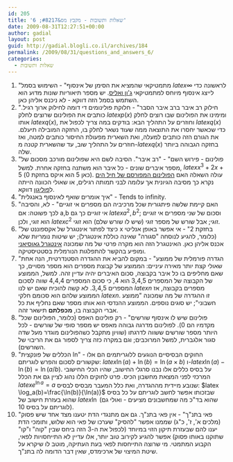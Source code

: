 ```yaml
---
id: 205
title: 'שאלות ותשובות - מקבץ מס&#8217; 6'
date: 2009-08-31T12:27:51+00:00
author: gadial
layout: post
guid: http://gadial.blogli.co.il/archives/184
permalink: /2009/08/31/questions_and_answers_6/
categories:
  - שאלות ותשובות
---
```

  1. "מתמטיקאי שהמציא את הסימן של אינסוף" - השימוש בסמל $latex \infty$ לראשונה כדי לייצג אינסוף מיוחס למתמטיקאי [ג'ון ואליס](http://he.wikipedia.org/wiki/%D7%92%27%D7%95%D7%9F_%D7%95%D7%90%D7%9C%D7%99%D7%A1). יש מספר תיאוריות שונות מדוע הוא השתמש בסמל הזה דווקא - לא ניכנס אליהן כאן.
  2. "חילוק רב איבר ברב איבר הסבר" - חלוקת פולינומים די דומה לחילוק ארוך רגיל. כותבים את הפולינום שרוצים לחלק $latex p(x)$ ומימינו את הפולינום שבו רוצים לחלק אותו $latex q(x)$, וחוזרים על התהליך הבא: בודקים במה צריך לכפול את $latex q(x)$ כדי שכאשר יחסרו את התוצאה ממה שעוד נשאר לחלק בו, החזקה המובילה תיעלם. את הגורם הזה כותבים למעלה, ואת השארית מפעולת החיסור כותבים למטה, ואז חוזרים על התהליך שוב, עד שהשארית קטנה מ-$latex q(x)$ בחזקה הגבוהה ביותר שלה.
  3. "פולינום - פירוש השם" - "רב איבר". הסיבה לשם היא שפולינום מורכב מסכום של מספר איברים שונים - כל איבר הוא משתנה בחזקה אחרת. למשל, $latex x^3+2x+5$ (כאן 5 הוא איקס בחזקת 0). עולה השאלה האם [הפולינום המפורסם של חיל הים](http://www.ynet.co.il/articles/1,7340,L-3510525,00.html) נקרא כך מסיבה הגיונית אך עלומה לבני תמותה רגילים, או שאולי הכוונה הייתה ל[פוליגון](http://he.wikipedia.org/wiki/%D7%A4%D7%95%D7%9C%D7%99%D7%92%D7%95%D7%9F) דווקא.
  4. "איך אומרים שואף לאינסוף באנגלית" - Tends to infinity.
  5. "האם קיימת שלשה פיתגורית שכל מרכיביה הם מספרים אי זוגיים" - לא, והסיבה לכך פשוטה: אם a,b אי זוגיים כך גם $latex a^2, b^2$; וסכום של שני מספרים אי זוגיים הוא זוגי, ולכן $latex c^2$ זוגי; אבל שורש של מספר זוגי (שיש לו שורש שלם) הוא זוגי.
  6. "כיצד לפתור אינטגרל של אקספוננט של x בחזקת 2" - אי אפשר באופן אנליטי (כלומר, להגיע לנוסחה "סגורה" שאינה כוללת אינטגרל); יש שיטות נומריות שלא אכנס אליהן כאן. האינטגרל הזה הוא מקרה פרטי של מה שמכונה [אינטגרל גאוסיאני](http://he.wikipedia.org/wiki/%D7%90%D7%99%D7%A0%D7%98%D7%92%D7%A8%D7%9C_%D7%92%D7%90%D7%95%D7%A1%D7%99%D7%90%D7%A0%D7%99) ומופיע בהקשר להתפלגות הנורמלית בסטטיסטיקה.
  7. "הגדרה פורמלית של ממוצע" - במקום להביא את ההגדרה הסטנדרטית, הנה אחת שאולי קצת יותר מאירה עיניים: הממוצע של קבוצת מספרים הוא מספר מסויים, כך שאם מחליפים בו כל איבר בקבוצה, סכום האיברים יהיה עדיין זהה. למשל, הממוצע של הקבוצה של המספרים 3,4,5 הוא 4, כי סכום המספרים 4,4,4 שווה לסכום המספרים 3,4,5. לא קשה להוכיח שאם יש לנו $latex n$ מספרים בקבוצה, אז הממוצע שלהם הוא סכומם חלקי $latex n$. זו ההגדרה של מה שמכונה "ממוצע חשבוני"; יש סוגים נוספים. הממוצע ההנדסי הוא אותו מספר שאם נחליף את כל אברי הקבוצה בו, **מכפלתם** תישאר זהה.
  8. "פולינום שיש לו אינסוף שורשים" - רק פולינום האפס (כלומר, הפולינום שכל מקדמיו הם 0). לפולינום מדרגה גבוהה מאפס יש מספר סופי של שורשים - לכל היותר מספר שורשים ששווה לדרגתו (שוויון מתקבל כשהפולינום מוגדר מעל שדה סגור אלגברית, למשל המרוכבים; וגם במקרה כזה צריך לספור גם את הריבוי של השורשים).
  9. "הכללים של פונקצית ln" - החוקים הבסיסיים הנוגעים ללוגריתמים הם אלו שקשורים לסכום והפרש לוגריתם: $latex \ln(a)+\ln(b)=\ln(a\times b)$ ו-$latex \ln(a)-\ln(b)=\ln(a/b)$. על בסיס כללים אלו נבנו סרגלי החישוב, שהיו הכלי החישובי המרכזי לפני המצאת מחשבון הכיס. פרט לחוקים הללו נהוג לציין גם את הכלל $latex e^{\ln a}=a$ שנובע מיידית מההגדרה, ואת כלל המעבר מבסיס לבסיס: $latex \log_a(b)=\frac{\ln(b)}{\ln(a)}$ שבזכותו אפשר לחשב לוגריתם על כל בסיס שהוא בעזרת חישוב של $latex \ln$ (שהוא בד"כ מה שמחשבונים מציעים - ואולי גם לוגריתם על בסיס 10).
 10. "פאי בתנ"ך" - אין פאי בתנ"ך. גם אם מתנגדי הדת יטענו מצד אחד שיש פסוק (מלכים א', ז', כ"ג) שממנו אפשר "להסיק" שערכו של פאי הוא שלוש, ותומכי הדת יענו להם שבעזרת תיקון הזוי במיוחד (לכפול את ה-3 הזה ביחס שבין "קוה" ו"קו" שתוקנו באותו פסוק) אפשר להגיע לקירוב טוב יותר, אלו עדיין לא התייחסויות לפאי, הקבוע המתמטי. מי שרוצה התייחסות לפאי בעת העתיקה, מוטב לו שיקרא על שיטת המיצוי של ארכימדס, שאין דבר הדומה לה בתנ"ך.